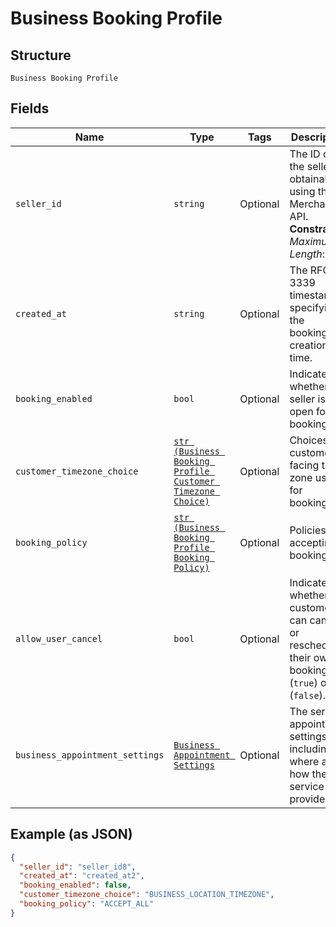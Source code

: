 
# Business Booking Profile

## Structure

`Business Booking Profile`

## Fields

| Name | Type | Tags | Description |
|  --- | --- | --- | --- |
| `seller_id` | `string` | Optional | The ID of the seller, obtainable using the Merchants API.<br>**Constraints**: *Maximum Length*: `32` |
| `created_at` | `string` | Optional | The RFC 3339 timestamp specifying the booking's creation time. |
| `booking_enabled` | `bool` | Optional | Indicates whether the seller is open for booking. |
| `customer_timezone_choice` | [`str (Business Booking Profile Customer Timezone Choice)`](../../doc/models/business-booking-profile-customer-timezone-choice.md) | Optional | Choices of customer-facing time zone used for bookings. |
| `booking_policy` | [`str (Business Booking Profile Booking Policy)`](../../doc/models/business-booking-profile-booking-policy.md) | Optional | Policies for accepting bookings. |
| `allow_user_cancel` | `bool` | Optional | Indicates whether customers can cancel or reschedule their own bookings (`true`) or not (`false`). |
| `business_appointment_settings` | [`Business Appointment Settings`](../../doc/models/business-appointment-settings.md) | Optional | The service appointment settings, including where and how the service is provided. |

## Example (as JSON)

```json
{
  "seller_id": "seller_id8",
  "created_at": "created_at2",
  "booking_enabled": false,
  "customer_timezone_choice": "BUSINESS_LOCATION_TIMEZONE",
  "booking_policy": "ACCEPT_ALL"
}
```

